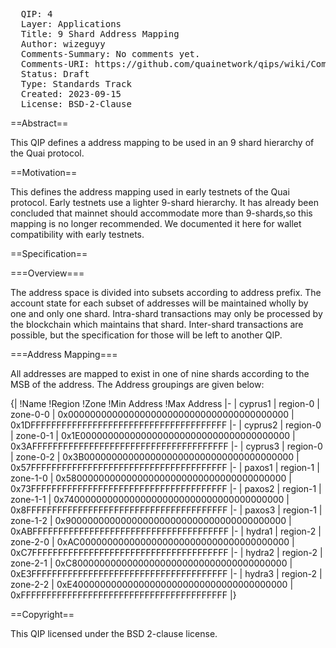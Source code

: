 <pre>
  QIP: 4
  Layer: Applications
  Title: 9 Shard Address Mapping
  Author: wizeguyy <wizeguyy+qip@quai.org>
  Comments-Summary: No comments yet.
  Comments-URI: https://github.com/quainetwork/qips/wiki/Comments:QIP-0004
  Status: Draft
  Type: Standards Track
  Created: 2023-09-15
  License: BSD-2-Clause
</pre>

==Abstract==

This QIP defines a address mapping to be used in an 9 shard hierarchy of the Quai protocol.

==Motivation==

This defines the address mapping used in early testnets of the Quai protocol. Early testnets use a lighter 9-shard hierarchy. It has already been concluded that mainnet should accommodate more than 9-shards,so this mapping is no longer recommended. We documented it here for wallet compatibility with early testnets.

==Specification==

===Overview===

The address space is divided into subsets according to address prefix. The account state for each subset of addresses will be maintained wholly by one and only one shard. Intra-shard transactions may only be processed by the blockchain which maintains that shard. Inter-shard transactions are possible, but the specification for those will be left to another QIP.

===Address Mapping===

All addresses are mapped to exist in one of nine shards according to the MSB of the address. The Address groupings are given below:

{|
!Name
!Region
!Zone
!Min Address
!Max Address
|-
| cyprus1
| region-0
| zone-0-0
| 0x0000000000000000000000000000000000000000
| 0x1DFFFFFFFFFFFFFFFFFFFFFFFFFFFFFFFFFFFFFF
|-
| cyprus2
| region-0
| zone-0-1
| 0x1E00000000000000000000000000000000000000
| 0x3AFFFFFFFFFFFFFFFFFFFFFFFFFFFFFFFFFFFFFF
|-
| cyprus3
| region-0
| zone-0-2
| 0x3B00000000000000000000000000000000000000
| 0x57FFFFFFFFFFFFFFFFFFFFFFFFFFFFFFFFFFFFFF
|-
| paxos1
| region-1
| zone-1-0
| 0x5800000000000000000000000000000000000000
| 0x73FFFFFFFFFFFFFFFFFFFFFFFFFFFFFFFFFFFFFF
|-
| paxos2
| region-1
| zone-1-1
| 0x7400000000000000000000000000000000000000
| 0x8FFFFFFFFFFFFFFFFFFFFFFFFFFFFFFFFFFFFFFF
|-
| paxos3
| region-1
| zone-1-2
| 0x9000000000000000000000000000000000000000
| 0xABFFFFFFFFFFFFFFFFFFFFFFFFFFFFFFFFFFFFFF
|-
| hydra1
| region-2
| zone-2-0
| 0xAC00000000000000000000000000000000000000
| 0xC7FFFFFFFFFFFFFFFFFFFFFFFFFFFFFFFFFFFFFF
|-
| hydra2
| region-2
| zone-2-1
| 0xC800000000000000000000000000000000000000
| 0xE3FFFFFFFFFFFFFFFFFFFFFFFFFFFFFFFFFFFFFF
|-
| hydra3
| region-2
| zone-2-2
| 0xE400000000000000000000000000000000000000
| 0xFFFFFFFFFFFFFFFFFFFFFFFFFFFFFFFFFFFFFFFF
|}

==Copyright==

This QIP licensed under the BSD 2-clause license.
